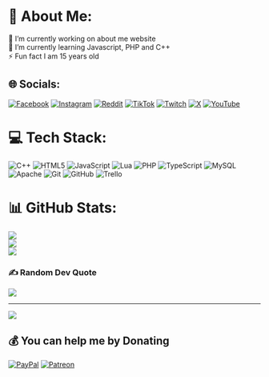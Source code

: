 # 💫 About Me:
🔭 I’m currently working on about me website<br>🌱 I’m currently learning Javascript, PHP and C++<br>⚡ Fun fact I am 15 years old


## 🌐 Socials:
[![Facebook](https://img.shields.io/badge/Facebook-%231877F2.svg?logo=Facebook&logoColor=white)](https://facebook.com/znamirowskipatryk) [![Instagram](https://img.shields.io/badge/Instagram-%23E4405F.svg?logo=Instagram&logoColor=white)](https://instagram.com/pieselak) [![Reddit](https://img.shields.io/badge/Reddit-%23FF4500.svg?logo=Reddit&logoColor=white)](https://reddit.com/user/pieselak) [![TikTok](https://img.shields.io/badge/TikTok-%23000000.svg?logo=TikTok&logoColor=white)](https://tiktok.com/@pieselak) [![Twitch](https://img.shields.io/badge/Twitch-%239146FF.svg?logo=Twitch&logoColor=white)](https://twitch.tv/mrpieselak) [![X](https://img.shields.io/badge/X-black.svg?logo=X&logoColor=white)](https://x.com/pieselak) [![YouTube](https://img.shields.io/badge/YouTube-%23FF0000.svg?logo=YouTube&logoColor=white)](https://youtube.com/@pieselak) 

# 💻 Tech Stack:
![C++](https://img.shields.io/badge/c++-%2300599C.svg?style=flat&logo=c%2B%2B&logoColor=white) ![HTML5](https://img.shields.io/badge/html5-%23E34F26.svg?style=flat&logo=html5&logoColor=white) ![JavaScript](https://img.shields.io/badge/javascript-%23323330.svg?style=flat&logo=javascript&logoColor=%23F7DF1E) ![Lua](https://img.shields.io/badge/lua-%232C2D72.svg?style=flat&logo=lua&logoColor=white) ![PHP](https://img.shields.io/badge/php-%23777BB4.svg?style=flat&logo=php&logoColor=white) ![TypeScript](https://img.shields.io/badge/typescript-%23007ACC.svg?style=flat&logo=typescript&logoColor=white) ![MySQL](https://img.shields.io/badge/mysql-4479A1.svg?style=flat&logo=mysql&logoColor=white) ![Apache](https://img.shields.io/badge/apache-%23D42029.svg?style=flat&logo=apache&logoColor=white) ![Git](https://img.shields.io/badge/git-%23F05033.svg?style=flat&logo=git&logoColor=white) ![GitHub](https://img.shields.io/badge/github-%23121011.svg?style=flat&logo=github&logoColor=white) ![Trello](https://img.shields.io/badge/Trello-%23026AA7.svg?style=flat&logo=Trello&logoColor=white)
# 📊 GitHub Stats:
![](https://github-readme-stats.vercel.app/api?username=Pieselak&theme=react&hide_border=false&include_all_commits=false&count_private=false)<br/>
![](https://github-readme-streak-stats.herokuapp.com/?user=Pieselak&theme=react&hide_border=false)<br/>
![](https://github-readme-stats.vercel.app/api/top-langs/?username=Pieselak&theme=react&hide_border=false&include_all_commits=false&count_private=false&layout=compact)

### ✍️ Random Dev Quote
![](https://quotes-github-readme.vercel.app/api?type=horizontal&theme=dark)

---
[![](https://visitcount.itsvg.in/api?id=Pieselak&icon=0&color=1)](https://visitcount.itsvg.in)

  ## 💰 You can help me by Donating
  [![PayPal](https://img.shields.io/badge/PayPal-00457C?style=for-the-badge&logo=paypal&logoColor=white)](https://paypal.me/pieselak) [![Patreon](https://img.shields.io/badge/Patreon-F96854?style=for-the-badge&logo=patreon&logoColor=white)](https://patreon.com/pieselak) 

  
<!-- Proudly created with GPRM ( https://gprm.itsvg.in ) -->
